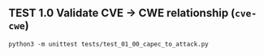 

## TEST 1.0 Validate CVE -> CWE relationship (`cve-cwe`)

```shell
python3 -m unittest tests/test_01_00_capec_to_attack.py
```